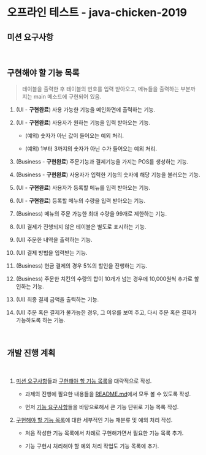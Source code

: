 # 오프라인 테스트 - java-chicken-2019

## 미션 요구사항

<br>

## 구현해야 할 기능 목록

> 테이블을 출력한 후 테이블의 번호를 입력 받아오고, 메뉴들을 출력하는 부분까지는 main 메소드에 구현되어 있음.

1. (UI - **구현완료**) 사용 가능한 기능을 메인화면에 출력하는 기능.

2. (UI - **구현완료**) 사용자가 원하는 기능을 입력 받아오는 기능.

   - (예외) 숫자가 아닌 값이 들어오는 예외 처리.

   - (예외) 1부터 3까지의 숫자가 아닌 수가 들어오는 예외 처리.

3. (Business - **구현완료**) 주문기능과 결제기능을 가지는 POS를 생성하는 기능.

4. (Business - **구현완료**) 사용자가 입력한 기능의 숫자에 해당 기능을 불러오는 기능.

5. (UI - **구현완료**) 사용자가 등록할 메뉴를 입력 받아오는 기능.

6. (UI - **구현완료**) 등록할 메뉴의 수량을 입력 받아오는 기능.

7. (Business) 메뉴의 주문 가능한 최대 수량을 99개로 제한하는 기능.

8. (UI) 결제가 진행되지 않은 테이블은 별도로 표시하는 기능.

9.  (UI) 주문한 내역을 출력하는 기능.

10. (UI) 결제 방법을 입력받는 기능.

11. (Business) 현금 결제의 경우 5%의 할인을 진행하는 기능.

12. (Business) 주문한 치킨의 수량의 합이 10개가 넘는 경우에 10,000원씩 추가로 할인하는 기능.

13. (UI) 최종 결제 금액을 출력하는 기능.

14. (UI) 주문 혹은 결제가 불가능한 경우, 그 이유를 보여 주고, 다시 주문 혹은 결제가 가능하도록 하는 기능.

<br>

## 개발 진행 계획

<br>

1. [미션 요구사항](##-미션-요구사항)들과 [구현해야 할 기능 목록](##-구현해야-할-기능-목록)을 대략적으로 작성.

   - 과제의 진행에 필요한 내용들을 [README.md](/README.md)에서 모두 볼 수 있도록 작성.

   - 먼저 [기능 요구사항](###-기능-요구사항)들을 바탕으로해서 큰 기능 단위로 기능 목록 작성.

2. [구현해야 할 기능 목록](##-구현해야-할-기능-목록)에 대한 세부적인 기능 재분류 및 예외 처리 작성.

   - 처음 작성한 기능 목록에서 차례로 구현해가면서 필요한 기능 목록 추가.

   - 기능 구현시 처리해야 할 예외 처리 작업도 기능 목록에 추가.
